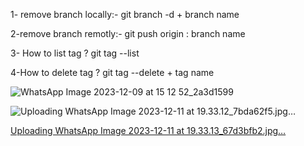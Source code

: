 1- remove branch locally:-
git branch -d + branch name

2-remove branch remotly:-
git push origin : branch name

3- How to list tag ?
git tag --list

4-How to delete tag ?
git tag --delete + tag name

![WhatsApp Image 2023-12-09 at 15 12 52_2a3d1599](https://github.com/user-attachments/assets/2a075c6f-fea9-4fa6-a423-5eaad3fb6d0a)


![Uploading WhatsApp Image 2023-12-11 at 19.33.12_7bda62f5.jpg…]()

[Uploading WhatsApp Image 2023-12-11 at 19.33.13_67d3bfb2.jpg…]()

